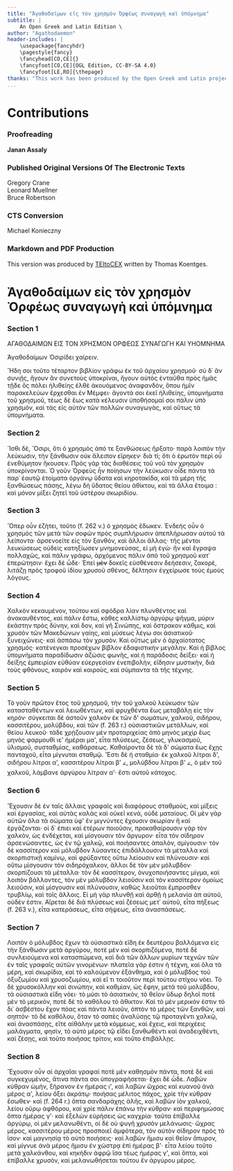 ```yaml
---
title: "Ἀγαθοδαίμων εἰς τὸν χρησμὸν Ὀρφέως συναγωγὴ καὶ ὑπόμνημα"
subtitle: |
	An Open Greek and Latin Edition \ 
author: "Agathodaemon"
header-includes: | 
	\usepackage{fancyhdr}
	\pagestyle{fancy}
	\fancyhead[CO,CE]{}
	\fancyfoot[CO,CE]{OGL Edition, CC-BY-SA 4.0}
	\fancyfoot[LE,RO]{\thepage}
thanks: "This work has been produced by the Open Greek and Latin project through the help of volunteers. See contributions for details."
...
```


# Contributions

### Proofreading

**Janan Assaly**  

### Published Original Versions Of The Electronic Texts

Gregory Crane  
Leonard Muellner  
Bruce Robertson  
  
### CTS Conversion

Michael Konieczny  
  
### Markdown and PDF Production

This version was produced by [TEItoCEX](https://github.com/ThomasK81/TEItoCEX) written by Thomas Koentges.

# Ἀγαθοδαίμων εἰς τὸν χρησμὸν Ὀρφέως συναγωγὴ καὶ ὑπόμνημα

### Section 1

<head rend="center"><pb facs="collectiondesanc23bert_0310"/>ΑΓΑΘΟΔΑΙΜΩΝ ΕΙΣ ΤΟΝ ΧΡΗΣΜΟΝ ΟΡΦΕΩΣ ΣΥΝΑΓΩΓΗ ΚΑΙ
            ΥΗΟΜΝΗΜΑ</head>
          <p>Ἀγαθοδαίμων Ὀσιρίδει χαίρειν. </p>
          <p rend="indent">Ἤδη σοι τοῦτο τέταρτον βιβλίον γράφω ἐκ τοῦ
            ἀρχαίου χρησμοῦ· σὺ δ᾽ ἂν συνιῇς, ἤγουν ἂν συνετοὺς ὑποκρίναι, ἤγουν αὐτὸς ἐνταῦθα πρὸς
            ἡμᾶς τῇδε ὃς πόλει ἠλιθείης ἐλθὲ ἀκουόμενος ἀναφανδὸν, ὅπου ἡμῖν παρακελεύων ἔρχεσθαι ἐν
            Μέμφει· ἄγοντά σοι ἐκεῖ ἠλιθείης, ὑπομνήματα τοῦ χρησμοῦ, τέως δὲ ἕως κατὰ κέλευσιν
            ὑποθήσομαί σοι πάλιν ὑπὸ χρησμὸν, καὶ τὰς εἰς αὐτὸν τῶν πολλῶν συναγωγὰς, καὶ οὕτως
            τὰ ὑπομνήματα. </p>


### Section 2

<p rend="indent">Ἴσθι δὲ, Ὄσιρι, ὅτι ὁ χρησμὸς ἀπό τε ξανθώσεως ἤρξατο· παρὰ λοιπὸν τὴν λεύκωσιν, τὴν
            ξάνθωσιν οὐκ ἄλειπον εἴρηκεν· διὰ τί; ὅτι ὁ ἐρωτὸν περὶ οὗ ἐνεθύμητον ἤκουσεν. Πρὸς γὰρ
            τὰς διαθέσεις τοῦ νοῦ τὸν χρησμὸν ὑποκρίνονται. Ὁ γοῦν Ὀρφεὺς ἦν ποίησων τὴν λεύκωσιν
            οἶδε πάντα τὰ παρ᾽ ἑαυτῷ ἑτοίματα ὀργάνῳ ὕδατα καὶ κηροτακίδα, καὶ τὰ μέρη τῆς ξανθώσεως
            πάσης, λέγω δὴ ὕδατος θείου ἀθίκτου, καὶ τὰ ἄλλα ἕτοιμα : καὶ μόνον μίξει ζητεῖ τοῦ
            ὐστέρου σκωριδίου. <pb facs="collectiondesanc23bert_0311"/></p>


### Section 3

<p rend="indent">Ὅπερ οὖν ἐζήτει, τοῦτο (f. 262 v.) ὁ χρησμὸς ἔδωκεν. Ἐνδεής οὖν ὁ χρησμὸς τῶν μετὰ
            τῶν σοφῶν πρὸς συμπλήρωσιν ἀπεπλήρωσαν αὐτοῦ τὰ λείποντα· ἀρσενοείτε εἰς τὸν ξανθὸν, καὶ
            ἄλλοι ἄλλας· τῆς μέντοι λευκώσεως οὐδεὶς κατηξίωσεν μνημονεύσας, εἰ μὴ ἐγώ· ἣν καὶ 
            ἔγραψα πολλαχῶς, καὶ πάλιν γράφω, ἀρχόμενος πάλιν ἀπὸ τοῦ χρησμοῦ κατ᾽ ἐπερώτησιν· ἔχει
            δὲ ὧδε· 
          <quote rend="indent">Ἐπεὶ <del>μὲν</del> δοκεῖς εὐσθένεσιν δεήσεσιν, ζακορὲ, λιτάζῃ πρὸς τροφοῦ ἰδίου χρυσοῦ
            σθένος, δέλτησιν ἐγχείρωσε τοὺς ἐμοὺς λόγους. </quote></p>


### Section 4

<p rend="indent">Χαλκὸν κεκαυμένον, τούτου καὶ σφόδρα λίαν πλυνθέντος καὶ ἀνακαυθέντος, καὶ πάλιν
            ἔστω, κάθες καλλίστῳ ἀργύρῳ ψῆγμα, μύριν ἑκάστην πρὸς δύνην, καὶ δ<seg
              rend="superscript">ον</seg>, καὶ γῆ Σινώπης,
            καὶ ὄστρακον κάθμις, καὶ χρυσὸν τῶν Μακεδώνων γαίης, καὶ μύσεως λέγω σοι ἀσιατικοῦ·
            ξυνειχώνεις· καὶ ἀσπάσω τὸν χρυσὸν. Καὶ οὕτως μὲν ὁ ἀρχαίοτατος χρησμός· κατένεγκαι
            προσέχων βίβλον ἐδαφιστικὴν μεγάλην. Καὶ ἡ βίβλος ὑπομνήματα παραδίδωσιν ἀζώσις
            φωνῆς, καὶ ἡ παράδοσις δείξει· καὶ ἡ δείξης ἐμπειρίαν εὐθύαν εὐεργεσίαν ἐνεπιβολὴν,
            εἴδησιν μυστικὴν, διὰ τοὺς φθόνους, καιρὸν καὶ καιροὺς, καὶ σύμπαντα τὰ τῆς τέχνης. </p>


### Section 5

<p rend="indent">Τὸ γοῦν πρῶτον ἔτος τοῦ χρησμοῦ, τὴν τοῦ χαλκοῦ λεύκωσιν τῶν κατασταθέντων καὶ
            λειωθέντων, καὶ φρυχθέντα ἕως μεταβάλῃ εἰς τὸν κηρόν· σύγκειται δὲ ἀστοῦν χαλκὸν ἐκ
            τῶν δ' σωμάτων, χαλκοῦ, <pb facs="collectiondesanc23bert_0312"/>σιδήρου, κασσιτέρου,
            μολύβδου, καὶ τῶν (f. 263 r.) οὐσιαστικῶν μετάλλων, καὶ θείου λευκοῦ· τάδε χρῄζουσιν μὲν
            προταριχείας ἀπὸ μηνὸς μεχὶρ ἕως μηνὸς φαρμουθὶ ιε' ἡμέραι μα', εἶτα πλύσεως, ζέσεως,
            γλυκασμοῦ, ὑλισμοῦ, συσταθμίας, καθάρσεως. Καθαίροντα δὲ τὰ δ' σώματα ἕως ἔχῃς
            πανταχοῦ, εἶτα μίγνυται σταθμῷ. Ἔστι δὲ ἡ σταθμία· ἐκ χαλκοῦ λίτραι δ', σιδήρου λίτραι
            α', κασσιτέρου λίτραι β' 𐅵, μολύβδου λίτραι β' 𐅵, ὁ μὲν τοῦ χαλκοῦ, λάμβανε ἀργύρου
            λίτραν α'· ἔστι αὐτοῦ κάτοχος. </p>


### Section 6

<p rend="indent">Ἔχουσιν δὲ ἐν ταῖς ἄλλαις γραφαῖς καὶ διαφόρους σταθμοὺς, καὶ μίξεις καὶ
            ἐργασίας, καὶ αὐτὰς καλὰς καὶ οὐκεῖ κενὰ, οὐδὲ ματαίους. Οἱ μὲν γὰρ αὐτῶν ὅλα τὰ σώματα
            ὑφ' ἓν μιγνύντες ἔχουσιν σκωρίαν ἢ καὶ ἐργάζονται· οἱ δ᾽ ἐπιει καὶ ἑτέρων ποιοῦσιν,
            προκαθαίρουσιν γὰρ τὸν χαλκὸν, ὡς ἐνδέχεται, καὶ μίσγουσιν τὸν ἄργυρον· εἶτα τὸν σίδηρον
            ἀρσενώσαντες, ὡς ἐν τῷ χαλκῷ, καὶ ποιήσαντες ἁπαλὸν, σμίγουσιν· τὸν δὲ κασσίτερον καὶ
            μόλυβδον λύσαντες ἐπιδάλλουσιν τὰ μέταλλα καὶ σκορπιστικῇ καμίνῳ, καὶ φρύξαντες οὕτω
            λείουσιν καὶ πλύνουσιν· καὶ οὕτω μίσγουσιν τὸν σιδηρόχαλκον, ἄλλοι δὲ τὸν μὲν μόλυβδον·
            σκορπίζουσι τὰ μέταλλα· τὸν δὲ κασσίτερον, ὀνυχοποιήσαντες μίγμα, καὶ λοιπὸν βάλλοντες,
            τὸν μὲν μόλυβδον λειοῦσιν καὶ τὸν κασσίτερον ὁμοίως λειοῦσιν, καὶ μίσγουσιν καὶ
            πλύνουσιν, καθὼς λειοῦται ἔμπροσθεν τρυβλίῳ, καὶ τοῖς ἄλλοις. Εἰ μὴ γὰρ πλυνθῇ καὶ ἀρθῇ
            ἡ μελανία ἀπ αὐτοῦ, οὐδέν ἐστιν. Αἴρεται δὲ διὰ πλύσεως καὶ ζέσεως μετ᾽ αὐτοῦ, εἶτα
            πήξεως (f. 263 v.), εἶτα κατεράσεως, εἶτα σήψεως, εἶτα ἀνασπάσεως. </p>


### Section 7

<p rend="indent">Λοιπὸν ὁ μόλυβδος ἔχων τὰ οὐσιαστικὰ εἴδη ἐκ δευτέρου βαλλόμενα εἰς τὴν ξάνθωσιν
            μετὰ ἀργύρου, ποτὲ μὲν καὶ σκορπιζόμενα, ποτὲ δὲ συνλειούμενα καὶ κατασπώμενα, καὶ διὰ
            τῶν ἄλλων μυρίων τεχνῶν τῶν ἐν ταῖς γραφαῖς αὐτῶν γινομένων· πλατεῖα γάρ ἐστιν ἡ <pb
              facs="collectiondesanc23bert_0313"/>τέχνη, καὶ ὅλα τὰ μέρη, καὶ σκωρίδια, καὶ τὸ
            καλούμενον ἐξάνθημα, καὶ ὁ μόλυβδος τοῦ ὀξυζωμίου καὶ χρυσοζωμίου, καὶ εἴ τι τοιοῦτον
            περὶ τούτου στίχου νόει. Τὸ δὲ χρυσοκόλλην καὶ σινώπην, καὶ καθμίαν, ὡς ἔφην, μετὰ τοῦ
            μολύβδου, τὰ οὐσιαστικὰ εἴδη νόει· τὸ μύσι τὸ ἀσιατικὸν, τὸ θεῖον ὕδωρ δηλοῖ ποτὲ μὲν
            τὸ μερικὸν, ποτὲ δὲ τὸ καθόλου τὸ ἄθικτον. Καὶ τὸ μὲν μερικόν ἐστιν τὸ δι᾽ ἀσβέστου ἔχον
            πόας καὶ πάντα λειοῦν, ὀπτὸν τὸ μέρος τῶν ξανθῶν, καὶ σηπτόν· τὸ δὲ καθόλου, ὅταν τὸ
            σαπὲς ἀναλύσῃς τῷ προταγέντι χαλκῷ, καὶ ἀνασπάσῃς, εἴτε αἰθάλην μετὰ κόμμεως, καὶ ἔχεις,
            καὶ περιχέεις μαλάγματα, φησὶν, τὸ αὐτὸ μέρος τῷ εἴδει ξανθωθέντι καὶ ἀναδειχθέντι,
            καὶ ζέσῃς, καὶ τοῦτο ποιήσας τρίτον, καὶ τοῦτο ἐπιβάλλῃς. </p>


### Section 8

<p rend="indent">Ἔχουσιν οὖν αἱ ἀρχαῖαι γραφαὶ ποτὲ μὲν καθησμὸν πάντα, ποτὲ δὲ καὶ συγκεχυμένος,
            ἅτινα πάντα σοι ὑπογραφήσεται· ἔχει δὲ ὧδε. Λαβὼν κύθραν ὠμὴν, ξήρανον ἐν ἡμέρας ι', καὶ
            λαβὼν ὤχρας καὶ κυανοῦ ἀνὰ μέρος α', λείου ὄξει ἀκράτῳ· ποιήσας μέλιτος πάχος, χρίε
            τὴν κύθραν ἔσωθεν· καὶ (f. 264 r.) ὄπτα σανδαράχης ἀλῆς, καὶ λαβὼν ἰὸν χαλκοῦ, λείου
            οὔρῳ ἀφθόρου, καὶ χρίε πάλιν ἐπάνω τὴν κύθραν· καὶ περιφημώσας ὄπτα ἡμέρας γ'· καὶ
            ἐξελών εὑρήσεις ὡς καγχρία· ταῦτα ἐπίβαλλε ἀργύρῳ, οἱ μὲν μελανωθέντι, οἱ δὲ οὐ ψυγῆ
            χρυσὸν μελάνωσις· ὤχρας μέρος, κασσιτέρου μέρος προσποιεῖ ἀμφότερα, τὸν αὐτὸν σίδηρον
            πρὸς τὸ ἴσον· καὶ μαγνησίᾳ τὸ αὐτὸ ποιήσεις· καὶ <add>λαβὼν</add> ἥμισυ καὶ θεῖον ἄπυρον,
            καὶ μίγνυε ἀνὰ μέρος ἥμισυ ἐν χώστρᾳ ἐπὶ ἡμέρας β'· εἶτα λείου τοῦτο μετὰ χαλκάνθου,
            καὶ κηκήδιν ἀφρῷ ἴσα τέως ἡμέρας γ', καὶ ὄπτα, καὶ ἐπίβαλλε χρυσὸν, καὶ μελανωθήσεται
            τούτου ἓν ἀργύρου μέρος. <pb facs="collectiondesanc23bert_0327"/></p>

